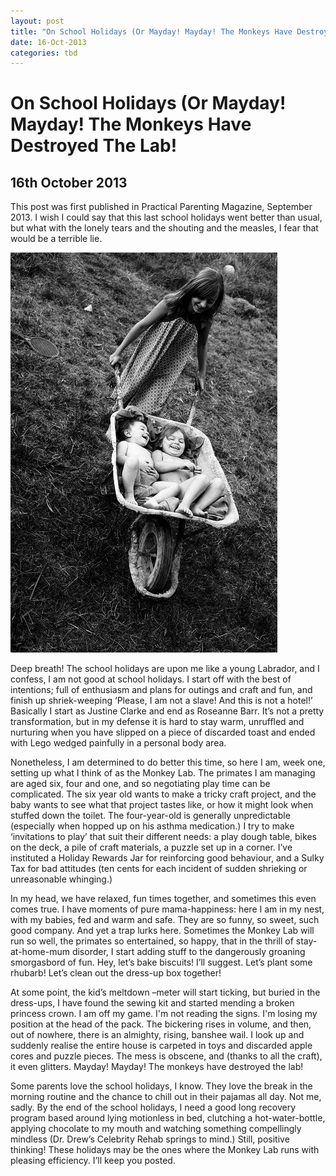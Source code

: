 ```yaml
---
layout: post
title: "On School Holidays (Or Mayday! Mayday! The Monkeys Have Destroyed The Lab!"
date: 16-Oct-2013
categories: tbd
---
```


# On School Holidays (Or Mayday! Mayday! The Monkeys Have Destroyed The Lab!

## 16th October 2013

This post was first published in Practical Parenting Magazine,   September 2013. I wish I could say that this last school holidays went better than usual,   but what with the lonely tears and the shouting and the measles,   I fear that would be a terrible lie.

<img class="photo-horiz" src="/images/2013/10/6885b3eda18d7746dcd979a491ebc2ef.jpg" />

Deep breath! The school holidays are upon me like a young Labrador, and I confess, I am not good at school holidays. I start off with the best of intentions; full of enthusiasm and plans for outings and craft and fun, and finish up shriek-weeping ‘Please, I am not a slave! And this is not a hotel!’ Basically I start as Justine Clarke and end as Roseanne Barr. It’s not a pretty transformation, but in my defense it is hard to stay warm, unruffled and nurturing when you have slipped on a piece of discarded toast and ended with Lego wedged painfully in a personal body area.

Nonetheless, I am determined to do better this time, so here I am, week one, setting up what I think of as the Monkey Lab. The primates I am managing are aged six, four and one, and so negotiating play time can be complicated. The six year old wants to make a tricky craft project, and the baby wants to see what that project tastes like, or how it might look when stuffed down the toilet. The four-year-old is generally unpredictable (especially when hopped up on his asthma medication.) I try to make ‘invitations to play’ that suit their different needs: a play dough table, bikes on the deck, a pile of craft materials, a puzzle set up in a corner. I’ve instituted a Holiday Rewards Jar for reinforcing good behaviour, and a Sulky Tax for bad attitudes (ten cents for each incident of sudden shrieking or unreasonable whinging.)

In my head, we have relaxed, fun times together, and sometimes this even comes true. I have moments of pure mama-happiness: here I am in my nest, with my babies, fed and warm and safe. They are so funny, so sweet, such good company. And yet a trap lurks here. Sometimes the Monkey Lab will run so well, the primates so entertained, so happy, that in the thrill of stay-at-home-mum disorder, I start adding stuff to the dangerously groaning smorgasbord of fun. Hey, let’s bake biscuits! I’ll suggest. Let’s plant some rhubarb! Let’s clean out the dress-up box together!

At some point, the kid’s meltdown –meter will start ticking, but buried in the dress-ups, I have found the sewing kit and started mending a broken princess crown. I am off my game. I'm not reading the signs. I'm losing my position at the head of the pack. The bickering rises in volume, and then, out of nowhere, there is an almighty, rising, banshee wail. I look up and suddenly realise the entire house is carpeted in toys and discarded apple cores and puzzle pieces. The mess is obscene, and (thanks to all the craft), it even glitters. Mayday! Mayday! The monkeys have destroyed the lab!

Some parents love the school holidays, I know. They love the break in the morning routine and the chance to chill out in their pajamas all day. Not me, sadly. By the end of the school holidays, I need a good long recovery program based around lying motionless in bed, clutching a hot-water-bottle, applying chocolate to my mouth and watching something compellingly mindless (Dr. Drew’s Celebrity Rehab springs to mind.) Still, positive thinking! These holidays may be the ones where the Monkey Lab runs with pleasing efficiency. I’ll keep you posted.

